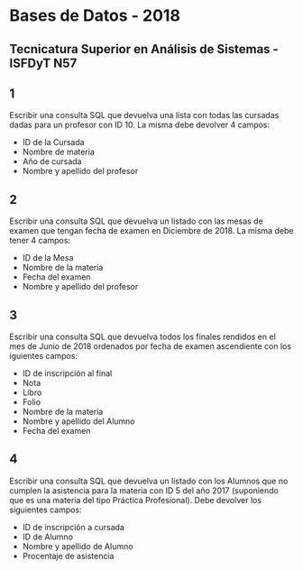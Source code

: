 # Bases de Datos - 2018

## Tecnicatura Superior en Análisis de Sistemas - ISFDyT N57

## 1

Escribir una consulta SQL que devuelva una lista con todas las cursadas dadas para un profesor con ID 10. La misma debe devolver 4 campos:

* ID de la Cursada
* Nombre de materia
* Año de cursada
* Nombre y apellido del profesor

## 2

Escribir una consulta SQL que devuelva un listado con las mesas de examen que tengan fecha de examen en Diciembre de 2018. La misma debe tener 4 campos:

* ID de la Mesa
* Nombre de la materia
* Fecha del examen
* Nombre y apellido del profesor

 ## 3

Escribir una consulta SQL que devuelva todos los finales rendidos en el mes de Junio de 2018 ordenados por fecha de examen ascendiente con los iguientes campos:

* ID de inscripción al final
* Nota
* Libro
* Folio
* Nombre de la materia
* Nombre y apellido del Alumno
* Fecha del examen

## 4

Escribir una consulta SQL que devuelva un listado con los Alumnos que no cumplen la asistencia para la materia con ID 5 del año 2017 (suponiendo que es una materia del tipo Práctica Profesional). Debe devolver los siguientes campos:

* ID de inscripción a cursada
* ID de Alumno
* Nombre y apellido de Alumno
* Procentaje de asistencia
